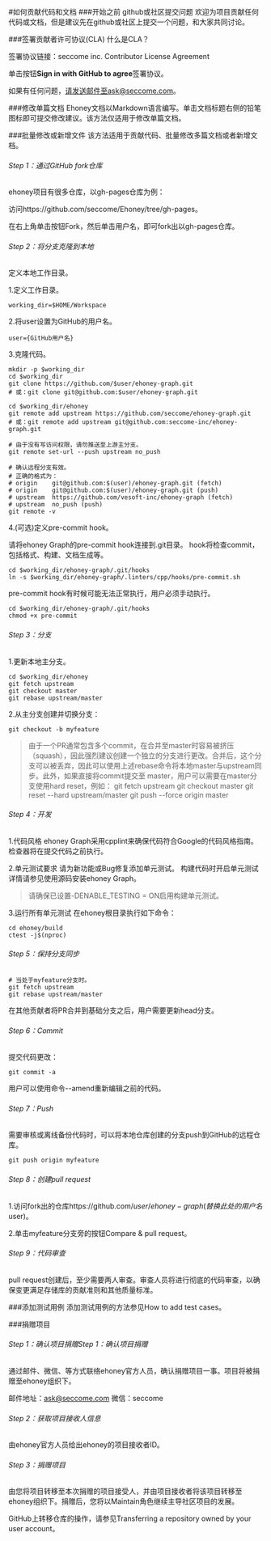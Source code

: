 #如何贡献代码和文档
###开始之前
github或社区提交问题
欢迎为项目贡献任何代码或文档，但是建议先在github或社区上提交一个问题，和大家共同讨论。

###签署贡献者许可协议(CLA)
什么是CLA？

签署协议链接：seccome inc. Contributor License Agreement

单击按钮**Sign in with GitHub to agree**签署协议。

如果有任何问题，请发送邮件至ask@seccome.com。


###修改单篇文档
Ehoney文档以Markdown语言编写。单击文档标题右侧的铅笔图标即可提交修改建议。该方法仅适用于修改单篇文档。

###批量修改或新增文件
该方法适用于贡献代码、批量修改多篇文档或者新增文档。

###### Step 1：通过GitHub fork仓库
ehoney项目有很多仓库，以gh-pages仓库为例：

访问https://github.com/seccome/Ehoney/tree/gh-pages。

在右上角单击按钮Fork，然后单击用户名，即可fork出以gh-pages仓库。

###### Step 2：将分支克隆到本地
定义本地工作目录。


1.定义工作目录。
```shell
working_dir=$HOME/Workspace
```
2.将user设置为GitHub的用户名。
```shell
user={GitHub用户名}
```
3.克隆代码。
```shell
mkdir -p $working_dir
cd $working_dir
git clone https://github.com/$user/ehoney-graph.git
# 或：git clone git@github.com:$user/ehoney-graph.git

cd $working_dir/ehoney
git remote add upstream https://github.com/seccome/ehoney-graph.git
# 或：git remote add upstream git@github.com:seccome-inc/ehoney-graph.git

# 由于没有写访问权限，请勿推送至上游主分支。
git remote set-url --push upstream no_push

# 确认远程分支有效。
# 正确的格式为：
# origin    git@github.com:$(user)/ehoney-graph.git (fetch)
# origin    git@github.com:$(user)/ehoney-graph.git (push)
# upstream  https://github.com/vesoft-inc/ehoney-graph (fetch)
# upstream  no_push (push)
git remote -v
```

4.(可选)定义pre-commit hook。

请将ehoney Graph的pre-commit hook连接到.git目录。
hook将检查commit，包括格式、构建、文档生成等。

```shell
cd $working_dir/ehoney-graph/.git/hooks
ln -s $working_dir/ehoney-graph/.linters/cpp/hooks/pre-commit.sh 
```
pre-commit hook有时候可能无法正常执行，用户必须手动执行。
```shell
cd $working_dir/ehoney-graph/.git/hooks
chmod +x pre-commit
```

###### Step 3：分支
1.更新本地主分支。
```shell
cd $working_dir/ehoney
git fetch upstream
git checkout master
git rebase upstream/master
```
2.从主分支创建并切换分支：

```shell
git checkout -b myfeature
```

>由于一个PR通常包含多个commit，在合并至master时容易被挤压（squash），因此强烈建议创建一个独立的分支进行更改。合并后，这个分支可以被丢弃，因此可以使用上述rebase命令将本地master与upstream同步。此外，如果直接将commit提交至 master，用户可以需要在master分支使用hard reset，例如：
git fetch upstream
git checkout master
git reset --hard upstream/master
git push --force origin master

###### Step 4：开发
1.代码风格
ehoney Graph采用cpplint来确保代码符合Google的代码风格指南。检查器将在提交代码之前执行。

2.单元测试要求
请为新功能或Bug修复添加单元测试。
构建代码时开启单元测试
详情请参见使用源码安装ehoney Graph。

>请确保已设置-DENABLE_TESTING = ON启用构建单元测试。

3.运行所有单元测试
在ehoney根目录执行如下命令：

```shell
cd ehoney/build
ctest -j$(nproc)
```

###### Step 5：保持分支同步
```shell
# 当处于myfeature分支时。
git fetch upstream
git rebase upstream/master
```
在其他贡献者将PR合并到基础分支之后，用户需要更新head分支。

###### Step 6：Commit
提交代码更改：

```shell
git commit -a
```
用户可以使用命令--amend重新编辑之前的代码。

###### Step 7：Push
需要审核或离线备份代码时，可以将本地仓库创建的分支push到GitHub的远程仓库。
```shell
git push origin myfeature
```

###### Step 8：创建pull request
1.访问fork出的仓库https://github.com/$user/ehoney-graph (替换此处的用户名$user)。

2.单击myfeature分支旁的按钮Compare & pull request。

###### Step 9：代码审查
pull request创建后，至少需要两人审查。审查人员将进行彻底的代码审查，以确保变更满足存储库的贡献准则和其他质量标准。

###添加测试用例
添加测试用例的方法参见How to add test cases。

###捐赠项目
###### Step 1：确认项目捐赠Step 1：确认项目捐赠
通过邮件、微信、等方式联络ehoney官方人员，确认捐赠项目一事。项目将被捐赠至ehoney组织下。

邮件地址：ask@seccome.com
微信：seccome

###### Step 2：获取项目接收人信息
由ehoney官方人员给出ehoney的项目接收者ID。

###### Step 3：捐赠项目
由您将项目转移至本次捐赠的项目接受人，并由项目接收者将该项目转移至ehoney组织下。捐赠后，您将以Maintain角色继续主导社区项目的发展。

GitHub上转移仓库的操作，请参见Transferring a repository owned by your user account。
